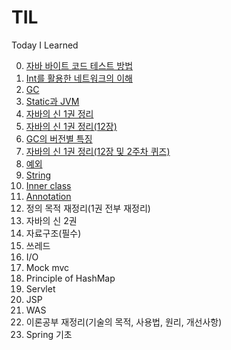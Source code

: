 # TIL
Today I Learned

0. [자바 바이트 코드 테스트 방법](https://github.com/chyn00/TIL/blob/main/Java/0.자바%20바이트%20코드%20테스트%20방법.md)
1. [Int를 활용한 네트워크의 이해](https://github.com/chyn00/TIL/blob/main/Java/1.Int를%20활용한%20네트워크의%20이해.md)
2. [GC](https://github.com/chyn00/TIL/blob/main/Java/2.GC.md)
3. [Static과 JVM](https://github.com/chyn00/TIL/blob/main/Java/3.Static과%20JVM.md)
4. [자바의 신 1권 정리](https://github.com/chyn00/TIL/blob/main/Java/4.자바의%20신%201권%20정리(11장까지).md)
5. [자바의 신 1권 정리(12장)](https://github.com/chyn00/TIL/blob/main/Java/5.자바의%20신%201권%20정리(12장).md)
6. [GC의 버전별 특징](https://github.com/chyn00/TIL/blob/main/Java/6.GC의%20버전별%20특징.md)
7. [자바의 신 1권 정리(12장 및 2주차 퀴즈)](https://github.com/chyn00/TIL/blob/main/Java/7.자바의%20신%201권%20정리(12장%20및%202주차%20퀴즈).md)
8. [예외](https://github.com/chyn00/TIL/blob/main/Java/8.예외.md)
9. [String](https://github.com/chyn00/TIL/blob/main/Java/9.String.md)
10. [Inner class](https://github.com/chyn00/TIL/blob/main/Java/10.Inner%20class.md)
11. [Annotation](https://github.com/chyn00/TIL/blob/main/Java/11.Annotation.md)
12. 정의 목적 재정리(1권 전부 재정리)
13. 자바의 신 2권
14. 자료구조(필수)
15. 쓰레드
16. I/O
17. Mock mvc
18. Principle of HashMap
19. Servlet
20. JSP
21. WAS
22. 이론공부 재정리(기술의 목적, 사용법, 원리, 개선사항)
23. Spring 기초
